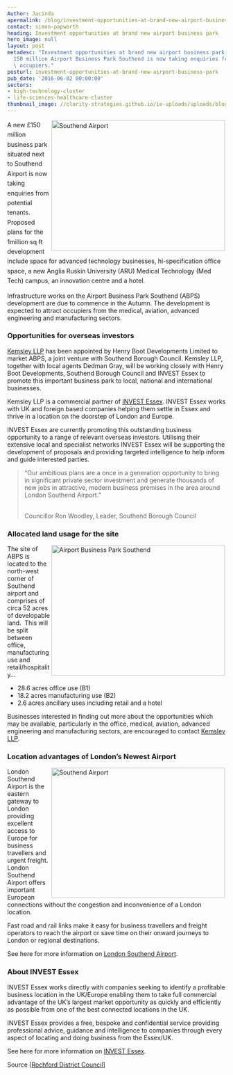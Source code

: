 ```yaml
---
Author: Jacinda
apermalink: /blog/investment-opportunities-at-brand-new-airport-business-park
contact: simon-papworth
heading: Investment opportunities at brand new airport business park
hero_image: null
layout: post
metadesc: "Investment opportunities at brand new airport business park. The new \xA3\
  150 million Airport Business Park Southend is now taking enquiries from interested\
  \ occupiers."
posturl: investment-opportunities-at-brand-new-airport-business-park
pub_date: '2016-06-02 00:00:00'
sectors:
- high-technology-cluster
- life-sciences-healthcare-cluster
thumbnail_image: //clarity-strategies.github.io/ie-uploads/uploads/blog/Brochure_p3_mini.jpg
---
```


<p><span style='line-height: 1.6;'><img alt='Southend Airport' src='//clarity-strategies.github.io/ie-uploads/uploads/blog/Page_9_700.jpg' style='width: 400px; height: 300px; margin-left: 2px; margin-right: 2px; float: right;'/>A new £150 million business park situated next to Southend Airport is now taking enquiries from potential tenants. Proposed plans for the 1million sq ft development include space for advanced technology businesses, hi-specification office space, a new Anglia Ruskin University (ARU) Medical Technology (Med Tech) campus, an innovation centre and a hotel.</span></p><p>Infrastructure works on the Airport Business Park Southend (ABPS) development are due to commence in the Autumn. The development is expected to attract occupiers from the medical, aviation, advanced engineering and manufacturing sectors.</p><h3>Opportunities for overseas investors</h3><p><a href='../partners/commercial-property' target='_blank'>Kemsley LLP</a> has been appointed by Henry Boot Developments Limited to market ABPS, a joint venture with Southend Borough Council. Kemsley LLP, together with local agents Dedman Gray, will be working closely with Henry Boot Developments, Southend Borough Council and INVEST Essex to promote this important business park to local, national and international businesses.</p><p>Kemsley LLP is a commercial partner of <a href='../index.html' target='_blank'>INVEST Essex</a>. INVEST Essex works with UK and foreign based companies helping them settle in Essex and thrive in a location on the doorstep of London and Europe.</p><p>INVEST Essex are currently promoting this outstanding business opportunity to a range of relevant overseas investors. Utilising their extensive local and specialist networks INVEST Essex will be supporting the development of proposals and providing targeted intelligence to help inform and guide interested parties.</p><blockquote><p>“Our ambitious plans are a once in a generation opportunity to bring in significant private sector investment and generate thousands of new jobs in attractive, modern business premises in the area around London Southend Airport.”</p><p><br/>Councillor Ron Woodley, Leader, Southend Borough Council</p></blockquote><h3>Allocated land usage for the site</h3><p><img alt='Airport Business Park Southend' src='//clarity-strategies.github.io/ie-uploads/uploads/blog/Site_Entrance_400.jpg' style='width: 400px; height: 300px; margin-left: 2px; margin-right: 2px; float: right;'/>The site of ABPS is located to the north-west corner of Southend airport and comprises of circa 52 acres of developable land.  This will be split between office, manufacturing use and retail/hospitality…</p><ul><li>28.6 acres office use (B1)</li><li>18.2 acres manufacturing use (B2)</li><li>2.6 acres ancillary uses including retail and a hotel</li></ul><p>Businesses interested in finding out more about the opportunities which may be available, particularly in the office, medical, aviation, advanced engineering and manufacturing sectors, are encouraged to contact <a href='../partners/commercial-property' target='_blank'>Kemsley LLP</a>.</p><h3>Location advantages of London’s Newest Airport</h3><p><img alt='Southend Airport' src='//clarity-strategies.github.io/ie-uploads/uploads/blog/1311680863_large_400.jpg' style='width: 400px; height: 299px; margin-left: 2px; margin-right: 2px; float: right;'/>London Southend Airport is the eastern gateway to London providing excellent access to Europe for business travellers and urgent freight. London Southend Airport offers important European connections without the congestion and inconvenience of a London location.</p><p>Fast road and rail links make it easy for business travellers and freight operators to reach the airport or save time on their onward journeys to London or regional destinations.</p><p>See here for more information on <a href='http://investessex.co.uk/studies/place-studies/london-southend-airport' target='_blank'>London Southend Airport</a>.</p><h3>About INVEST Essex</h3><p>INVEST Essex works directly with companies seeking to identify a profitable business location in the UK/Europe enabling them to take full commercial advantage of the UK’s largest market opportunity as quickly and efficiently as possible from one of the best connected locations in the UK.</p><p>INVEST Essex provides a free, bespoke and confidential service providing professional advice, guidance and intelligence to companies through every aspect of locating and doing business from the Essex/UK.</p><p>See here for more information on <a href='../index.html' target='_blank'>INVEST Essex</a>.</p><p>Source [<a href='http://www.rochford.gov.uk/press-release/airport-business-park-plans-flying-forwards'>Rochford District Council</a>]</p>